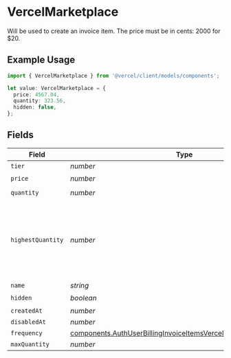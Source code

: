 # VercelMarketplace

Will be used to create an invoice item. The price must be in cents: 2000 for $20.

## Example Usage

```typescript
import { VercelMarketplace } from '@vercel/client/models/components';

let value: VercelMarketplace = {
  price: 4567.04,
  quantity: 323.56,
  hidden: false,
};
```

## Fields

| Field             | Type                                                                                                                                                 | Required           | Description                                                                                           |
| ----------------- | ---------------------------------------------------------------------------------------------------------------------------------------------------- | ------------------ | ----------------------------------------------------------------------------------------------------- |
| `tier`            | _number_                                                                                                                                             | :heavy_minus_sign: | N/A                                                                                                   |
| `price`           | _number_                                                                                                                                             | :heavy_check_mark: | N/A                                                                                                   |
| `quantity`        | _number_                                                                                                                                             | :heavy_check_mark: | N/A                                                                                                   |
| `highestQuantity` | _number_                                                                                                                                             | :heavy_minus_sign: | The highest quantity in the current period. Used to render the correct enable/disable UI for add-ons. |
| `name`            | _string_                                                                                                                                             | :heavy_minus_sign: | N/A                                                                                                   |
| `hidden`          | _boolean_                                                                                                                                            | :heavy_check_mark: | N/A                                                                                                   |
| `createdAt`       | _number_                                                                                                                                             | :heavy_minus_sign: | N/A                                                                                                   |
| `disabledAt`      | _number_                                                                                                                                             | :heavy_minus_sign: | N/A                                                                                                   |
| `frequency`       | [components.AuthUserBillingInvoiceItemsVercelMarketplaceFrequency](../../models/components/authuserbillinginvoiceitemsvercelmarketplacefrequency.md) | :heavy_minus_sign: | N/A                                                                                                   |
| `maxQuantity`     | _number_                                                                                                                                             | :heavy_minus_sign: | N/A                                                                                                   |
